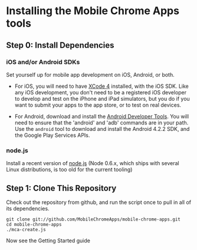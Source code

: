 Installing the Mobile Chrome Apps tools
=====

## Step 0: Install Dependencies

### iOS and/or Android SDKs

Set yourself up for mobile app development on iOS, Android, or both.

 * For iOS, you will need to have [XCode 4](https://developer.apple.com/xcode/) installed, with the iOS SDK. Like any iOS development, you don't need to be a registered iOS developer to develop and test on the iPhone and iPad simulators, but you do if you want to submit your apps to the app store, or to test on real devices.

 * For Android, download and install the [Android Developer Tools](http://developer.android.com/sdk/index.html). You will need to ensure that the 'android' and 'adb' commands are in your path. Use the `android` tool to download and install the Android 4.2.2 SDK, and the Google Play Services APIs.

### node.js

Install a recent version of [node.js](http://nodejs.org) (Node 0.6.x, which ships with several Linux distributions, is too old for the current tooling)

## Step 1: Clone This Repository

Check out the repository from github, and run the script once to pull in all of its dependencies.

    git clone git://github.com/MobileChromeApps/mobile-chrome-apps.git
    cd mobile-chrome-apps
    ./mca-create.js


Now see the Getting Started guide

